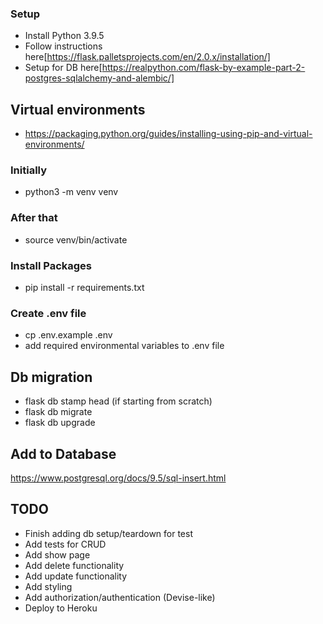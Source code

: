 ### Setup

- Install Python 3.9.5
- Follow instructions here[https://flask.palletsprojects.com/en/2.0.x/installation/]
- Setup for DB here[https://realpython.com/flask-by-example-part-2-postgres-sqlalchemy-and-alembic/]

## Virtual environments
- https://packaging.python.org/guides/installing-using-pip-and-virtual-environments/

### Initially
- python3 -m venv venv

### After that
- source venv/bin/activate

### Install Packages
- pip install -r requirements.txt

### Create .env file
- cp .env.example .env
- add required environmental variables to .env file

## Db migration
- flask db stamp head (if starting from scratch)
- flask db migrate
- flask db upgrade

## Add to Database
https://www.postgresql.org/docs/9.5/sql-insert.html

## TODO
- Finish adding db setup/teardown for test
- Add tests for CRUD
- Add show page
- Add delete functionality
- Add update functionality
- Add styling
- Add authorization/authentication (Devise-like)
- Deploy to Heroku
